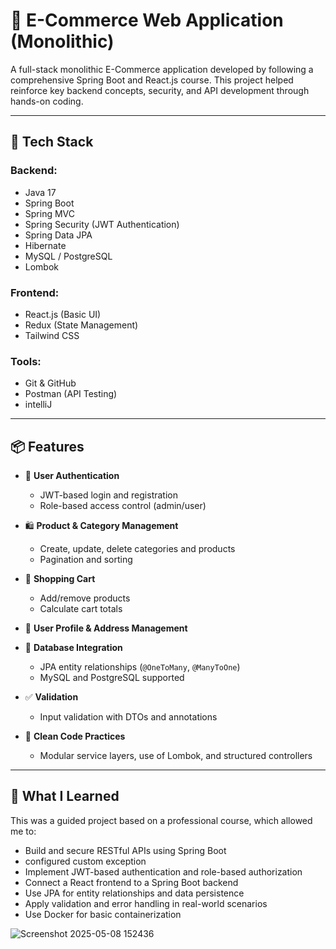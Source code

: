 # 🛒 E-Commerce Web Application (Monolithic)

A full-stack monolithic E-Commerce application developed by following a comprehensive Spring Boot and React.js course. This project helped reinforce key backend concepts, security, and API development through hands-on coding.

---

## 🚀 Tech Stack

### Backend:
- Java 17
- Spring Boot
- Spring MVC
- Spring Security (JWT Authentication)
- Spring Data JPA
- Hibernate
- MySQL / PostgreSQL
- Lombok

### Frontend:
- React.js (Basic UI)
- Redux (State Management)
- Tailwind CSS

### Tools:
- Git & GitHub
- Postman (API Testing)
- intelliJ

---

## 📦 Features

- 🔐 **User Authentication**
  - JWT-based login and registration
  - Role-based access control (admin/user)

- 🛍️ **Product & Category Management**
  - Create, update, delete categories and products
  - Pagination and sorting

- 🛒 **Shopping Cart**
  - Add/remove products
  - Calculate cart totals

- 👤 **User Profile & Address Management**

- 💾 **Database Integration**
  - JPA entity relationships (`@OneToMany`, `@ManyToOne`)
  - MySQL and PostgreSQL supported

- ✅ **Validation**
  - Input validation with DTOs and annotations

- 📘 **Clean Code Practices**
  - Modular service layers, use of Lombok, and structured controllers

---

## 🧠 What I Learned

This was a guided project based on a professional course, which allowed me to:

- Build and secure RESTful APIs using Spring Boot
- configured custom exception
- Implement JWT-based authentication and role-based authorization
- Connect a React frontend to a Spring Boot backend
- Use JPA for entity relationships and data persistence
- Apply validation and error handling in real-world scenarios
- Use Docker for basic containerization

![Screenshot 2025-05-08 152436](https://github.com/user-attachments/assets/24be3be5-215c-446b-80ee-8201c3aba24e)


